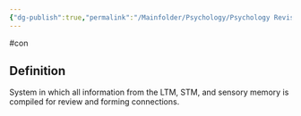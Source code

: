 ```yaml
---
{"dg-publish":true,"permalink":"/Mainfolder/Psychology/Psychology Revision/Concepts/Episodic buffer/"}
---
```


#con 
## Definition
System in which all information from the LTM, STM, and sensory memory is compiled for review and forming connections.